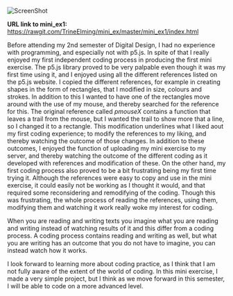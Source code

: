 ![ScreenShot](https://github.com/TrineElming/mini_ex/blob/master/mini_ex1/mini_ex1.jpg?raw=true)



**URL link to mini_ex1:**
https://rawgit.com/TrineElming/mini_ex/master/mini_ex1/index.html


Before attending my 2nd semester of Digital Design, I had no experience with programming, and especially not with p5.js. In spite of that I really enjoyed my first independent coding process in producing the first mini exercise. The p5.js library proved to be very palpable even though it was my first time using it, and I enjoyed using all the different references listed on the p5.js website. I copied the different references, for example in creating shapes in the form of rectangles, that I modified in size, colours and strokes. In addition to this I wanted to have one of the rectangles move around with the use of my mouse, and thereby searched for the reference for this. The original reference called *pmouseX* contains a function that leaves a trail from the mouse, but I wanted the trail to show more that a line, so I changed it to a rectangle.
This modification underlines what I liked aout my first coding experience; to modify the references to my liking, and thereby watching the outcome of those changes. In addition to these outcomes, I enjoyed the function of uploading my mini exercise to my server, and thereby watching the outcome of the different coding as it developed with references and modification of these.
On the other hand, my first coding process also proved to be a bit frustrating being my first time trying it. Although the references were easy to copy and use in the mini exercise, it could easily not be working as I thought it would, and that required some reconsidering and remodifying of the coding. Though this was frustrating, the whole process of reading the references, using them, modifying them and watching it work really woke my interest for coding.

When you are reading and writing texts you imagine what you are reading and writing instead of watching results of it and this differ from a coding process. A coding process contains reading and writing as well, but what you are writing has an outcome that you do not have to imagine, you can instead watch how it works.

I look forward to learning more about coding practice, as I think that I am not fully aware of the extent of the world of coding. In this mini exercise, I made a very simple project, but I think as we move forward in this semester, I will be able to code on a more advanced level. 
